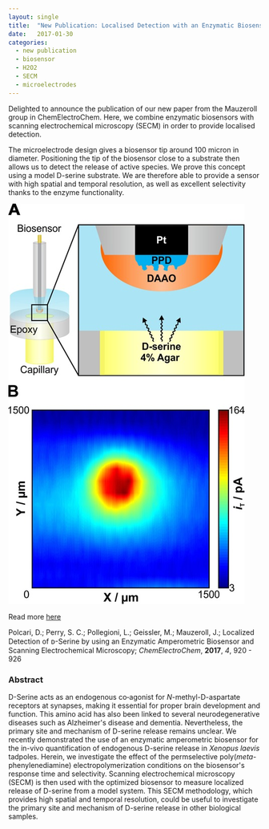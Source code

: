 ```yaml
---
layout: single
title:  "New Publication: Localised Detection with an Enzymatic Biosensor"
date:   2017-01-30
categories: 
  - new publication
  - biosensor
  - H2O2
  - SECM
  - microelectrodes
---
```


Delighted to announce the publication of our new paper from the Mauzeroll group in ChemElectroChem. Here, we combine enzymatic biosensors with scanning electrochemical microscopy (SECM) in order to provide localised detection.

The microelectrode design gives a biosensor tip around 100 micron in diameter. Positioning the tip of the biosensor close to a substrate then allows us to detect the release of active species. We prove this concept using a model D-serine substrate. We are therefore able to provide a sensor with high spatial and temporal resolution, as well as excellent selectivity thanks to the enzyme functionality.

![Polcari et al, *ChemElectroChem*, **2017**, *4*, 920](/images_posts/2017-01-30/Biosensor.png)

Read more [here](https://doi.org/10.1002/celc.201600766)

Polcari, D.; Perry, S. C.; Pollegioni, L.; Geissler, M.; Mauzeroll, J.; Localized Detection of ᴅ-Serine by using an Enzymatic Amperometric Biosensor and Scanning Electrochemical Microscopy; *ChemElectroChem*, **2017**, *4*, 920 - 926

### Abstract

D-Serine acts as an endogenous co‐agonist for *N*-methyl-D-aspartate receptors at synapses, making it essential for proper brain development and function. This amino acid has also been linked to several neurodegenerative diseases such as Alzheimer's disease and dementia. Nevertheless, the primary site and mechanism of D-serine release remains unclear. We recently demonstrated the use of an enzymatic amperometric biosensor for the in-vivo quantification of endogenous D-serine release in *Xenopus laevis* tadpoles. Herein, we investigate the effect of the permselective poly(*meta*-phenylenediamine) electropolymerization conditions on the biosensor's response time and selectivity. Scanning electrochemical microscopy (SECM) is then used with the optimized biosensor to measure localized release of D-serine from a model system. This SECM methodology, which provides high spatial and temporal resolution, could be useful to investigate the primary site and mechanism of D-serine release in other biological samples.